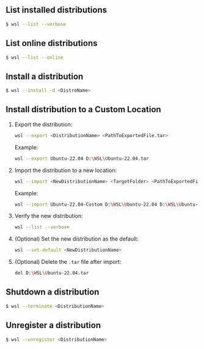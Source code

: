 
## List installed distributions 
```bash
$ wsl --list --verbose
```

## List online distributions 
```bash
$ wsl --list --online
```

## Install a distribution
```bash
$ wsl --install -d <DistroName>
```

## **Install distribution to a Custom Location**
1. Export the distribution:
   ```bash
   wsl --export <DistributionName> <PathToExportedFile.tar>
   ```
   Example:
   ```bash
   wsl --export Ubuntu-22.04 D:\WSL\Ubuntu-22.04.tar
   ```

2. Import the distribution to a new location:
   ```bash
   wsl --import <NewDistributionName> <TargetFolder> <PathToExportedFile.tar>
   ```
   Example:
   ```bash
   wsl --import Ubuntu-22.04-Custom D:\WSL\Ubuntu-22.04 D:\WSL\Ubuntu-22.04.tar
   ```

3. Verify the new distribution:
   ```bash
   wsl --list --verbose
   ```

4. (Optional) Set the new distribution as the default:
   ```bash
   wsl --set-default <NewDistributionName>
   ```

5. (Optional) Delete the `.tar` file after import:
   ```bash
   del D:\WSL\Ubuntu-22.04.tar
   ```



## Shutdown a distribution 
```bash
$ wsl --terminate <DistributionName>
```

## Unregister a distribution 
```bash
$ wsl --unregister <DistributionName>
```










